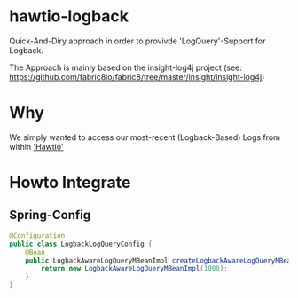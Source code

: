 hawtio-logback
==============

Quick-And-Diry approach in order to provivde 'LogQuery'-Support for Logback.

The Approach is mainly based on the insight-log4j project (see: https://github.com/fabric8io/fabric8/tree/master/insight/insight-log4j)

<h1>Why</h1>
We simply wanted to access our most-recent (Logback-Based) Logs from within <a href="http://hawt.io" >'Hawtio'</a>

<h1>Howto Integrate</h1>
<h2>Spring-Config</h2>

```java
@Configuration
public class LogbackLogQueryConfig {
    @Bean
    public LogbackAwareLogQueryMBeanImpl createLogbackAwareLogQueryMBeanImpl() {
        return new LogbackAwareLogQueryMBeanImpl(1000);
    }
}
```
